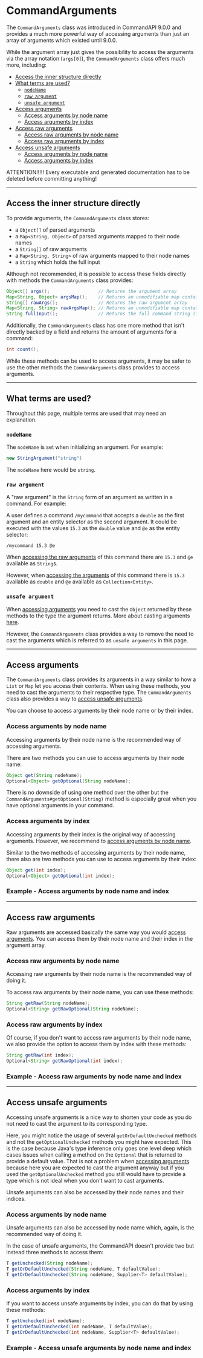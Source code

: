 # CommandArguments

The `CommandArguments` class was introduced in CommandAPI 9.0.0 and provides a much more powerful way of accessing arguments than just an array of arguments which existed until 9.0.0.

While the argument array just gives the possibility to access the arguments via the array notation (`args[0]`), the `CommandArguments` class offers much more, including:

- [Access the inner structure directly](#access-the-inner-structure-directly)
- [What terms are used?](#what-terms-are-used)
  - [`nodeName`](#nodename)
  - [`raw argument`](#raw-argument)
  - [`unsafe argument`](#unsafe-argument)
- [Access arguments](#access-arguments)
  - [Access arguments by node name](#access-arguments-by-node-name)
  - [Access arguments by index](#access-arguments-by-index)
- [Access raw arguments](#access-raw-arguments)
  - [Access raw arguments by node name](#access-raw-arguments-by-node-name)
  - [Access raw arguments by index](#access-raw-arguments-by-index)
- [Access unsafe arguments](#access-unsafe-arguments)
  - [Access arguments by node name](#access-arguments-by-node-name-1)
  - [Access arguments by index](#access-arguments-by-index-1)

ATTENTION!!!!! Every executable and generated documentation has to be deleted before committing anything!

-----

## Access the inner structure directly

To provide arguments, the `CommandArguments` class stores:

- a `Object[]` of parsed arguments
- a `Map<String, Object>` of parsed arguments mapped to their node names
- a `String[]` of raw arguments
- a `Map<String, String>` of raw arguments mapped to their node names
- a `String` which holds the full input

Although not recommended, it is possible to access these fields directly with methods the `CommandArguments` class provides:

```java
Object[] args();                  // Returns the argument array
Map<String, Object> argsMap();    // Returns an unmodifiable map containing the arguments mapped to their node names
String[] rawArgs();               // Returns the raw argument array
Map<String, String> rawArgsMap(); // Returns an unmodifiable map containing the raw arguments mapped to their node names
String fullInput();               // Returns the full command string (including the /)
```

Additionally, the `CommandArguments` class has one more method that isn't directly backed by a field and returns the amount of arguments for a command:

```java
int count();
```

While these methods can be used to access arguments, it may be safer to use the other methods the `CommandArguments` class provides to access arguments.

-----

## What terms are used?

Throughout this page, multiple terms are used that may need an explanation.

### `nodeName`

The `nodeName` is set when initializing an argument. For example:

```java
new StringArgument("string") 
```

The `nodeName` here would be `string`.

### `raw argument`

A "raw argument" is the `String` form of an argument as written in a command. For example:

A user defines a command `/mycommand` that accepts a `double` as the first argument and an entity selector as the second argument. It could be executed with the values `15.3` as the `double` value and `@e` as the entity selector:

```mccmd
/mycommand 15.3 @e
```

When [accessing the raw arguments](#access-raw-arguments) of this command there are `15.3` and `@e` available as `String`s.

However, when [accessing the arguments](#access-arguments) of this command there is `15.3` available as `double` and `@e` available as `Collection<Entity>`.

### `unsafe argument`

When [accessing arguments](#access-arguments) you need to cast the `Object` returned by these methods to the type the argument returns. More about casting arguments [here](./arguments.md#argument-casting).

However, the `CommandArguments` class provides a way to remove the need to cast the arguments which is referred to as `unsafe arguments` in this page.

-----

## Access arguments

The `CommandArguments` class provides its arguments in a way similar to how a `List` or `Map` let you access their contents. When using these methods, you need to cast the arguments to their respective type. The `CommandArguments` class also provides a way to [access unsafe arguments](#access-unsafe-arguments).

You can choose to access arguments by their node name or by their index.

### Access arguments by node name

Accessing arguments by their node name is the recommended way of accessing arguments.

There are two methods you can use to access arguments by their node name:

```java
Object get(String nodeName);
Optional<Object> getOptional(String nodeName);
```

There is no downside of using one method over the other but the `CommandArguments#getOptional(String)` method is especially great when you have optional arguments in your command.

### Access arguments by index

Accessing arguments by their index is the original way of accessing arguments. However, we recommend to [access arguments by node name](#access-arguments-by-node-name).

Similar to the two methods of accessing arguments by their node name, there also are two methods you can use to access arguments by their index:

```java
Object get(int index);
Optional<Object> getOptional(int index);
```

<div class="example">

### Example - Access arguments by node name and index

</div>

-----

## Access raw arguments

Raw arguments are accessed basically the same way you would [access arguments](#access-arguments). You can access them by their node name and their index in the argument array.

### Access raw arguments by node name

Accessing raw arguments by their node name is the recommended way of doing it.

To access raw arguments by their node name, you can use these methods:

```java
String getRaw(String nodeName);
Optional<String> getRawOptional(String nodeName);
```

### Access raw arguments by index

Of course, if you don't want to access raw arguments by their node name, we also provide the option to access them by index with these methods:

```java
String getRaw(int index);
Optional<String> getRawOptional(int index);
```

<div class="example">

### Example - Access raw arguments by node name and index

</div>

-----

## Access unsafe arguments

Accessing unsafe arguments is a nice way to shorten your code as you do not need to cast the argument to its corresponding type.

Here, you might notice the usage of several `getOrDefaultUnchecked` methods and not the `getOptionalUnchecked` methods you might have expected.
This is the case because Java's type inference only goes one level deep which cases issues when calling a method on the `Optional` that is returned to provide a default value.
That is not a problem when [accessing arguments](#access-arguments) because here you are expected to cast the argument anyway but if you used the `getOptionalUnchecked` method you still would have to provide a type which is not ideal when you don't want to cast arguments.

Unsafe arguments can also be accessed by their node names and their indices.

### Access arguments by node name

Unsafe arguments can also be accessed by node name which, again, is the recommended way of doing it.

In the case of unsafe arguments, the CommandAPI doesn't provide two but instead three methods to access them:

```java
T getUnchecked(String nodeName);
T getOrDefaultUnchecked(String nodeName, T defaultValue);
T getOrDefaultUnchecked(String nodeName, Supplier<T> defaultValue);
```

### Access arguments by index

If you want to access unsafe arguments by index, you can do that by using these methods:

```java
T getUnchecked(int nodeName);
T getOrDefaultUnchecked(int nodeName, T defaultValue);
T getOrDefaultUnchecked(int nodeName, Supplier<T> defaultValue);
```

<div class="example">

### Example - Access unsafe arguments by node name and index

</div>
